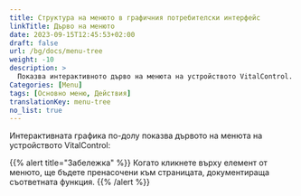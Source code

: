 ```yaml
---
title: Структура на менюто в графичния потребителски интерфейс
linkTitle: Дърво на менюто
date: 2023-09-15T12:45:53+02:00
draft: false
url: /bg/docs/menu-tree
weight: -10
description: >
  Показва интерактивното дърво на менюта на устройството VitalControl.
Categories: [Menu]
tags: [Основно меню, Действия]
translationKey: menu-tree
no_list: true
---
```


Интерактивната графика по-долу показва дървото на менюта на устройството VitalControl:

{{% alert title="Забележка" %}}
Когато кликнете върху елемент от менюто, ще бъдете пренасочени към страницата, документираща съответната функция.
{{% /alert %}}

<object data="menu-tree.svg" type="image/svg+xml" width="1100" >
</object>

